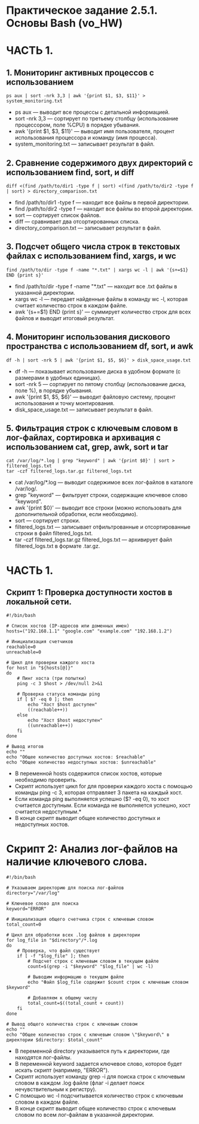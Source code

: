 # Практическое задание 2.5.1. Основы Bash (vo_HW)
# ЧАСТЬ 1.
## 1. Мониторинг активных процессов с использованием
```
ps aux | sort -nrk 3,3 | awk '{print $1, $3, $11}' > system_monitoring.txt
```
* ps aux — выводит все процессы с детальной информацией.
* sort -nrk 3,3 — сортирует по третьему столбцу (использование процессором, поле %CPU) в порядке убывания.
* awk '{print $1, $3, $11}' — выводит имя пользователя, процент использования процессора и команду (имя процесса).
* system_monitoring.txt — записывает результат в файл.

## 2. Сравнение содержимого двух директорий с использованием find, sort, и diff
```
diff <(find /path/to/dir1 -type f | sort) <(find /path/to/dir2 -type f | sort) > directory_comparison.txt
```
* find /path/to/dir1 -type f — находит все файлы в первой директории.
* find /path/to/dir2 -type f — находит все файлы во второй директории.
* sort — сортирует список файлов.
* diff — сравнивает два отсортированных списка.
* directory_comparison.txt — записывает результат в файл.

## 3. Подсчет общего числа строк в текстовых файлах с использованием find, xargs, и wc
```
find /path/to/dir -type f -name "*.txt" | xargs wc -l | awk '{s+=$1} END {print s}'
```
* find /path/to/dir -type f -name "*.txt" — находит все .txt файлы в указанной директории.
* xargs wc -l — передает найденные файлы в команду wc -l, которая считает количество строк в каждом файле.
* awk '{s+=$1} END {print s}' — суммирует количество строк для всех файлов и выводит итоговый результат.

## 4. Мониторинг использования дискового пространства с использованием df, sort, и awk
```
df -h | sort -nrk 5 | awk '{print $1, $5, $6}' > disk_space_usage.txt
```
* df -h — показывает использование диска в удобном формате (с размерами в удобных единицах).
* sort -nrk 5 — сортирует по пятому столбцу (использование диска, поле %), в порядке убывания.
* awk '{print $1, $5, $6}' — выводит файловую систему, процент использования и точку монтирования.
* disk_space_usage.txt — записывает результат в файл.

## 5. Фильтрация строк с ключевым словом в лог-файлах, сортировка и архивация с использованием cat, grep, awk, sort и tar
```
cat /var/log/*.log | grep "keyword" | awk '{print $0}' | sort > filtered_logs.txt
tar -czf filtered_logs.tar.gz filtered_logs.txt
```
* cat /var/log/*.log — выводит содержимое всех лог-файлов в каталоге /var/log/.
* grep "keyword" — фильтрует строки, содержащие ключевое слово "keyword".
* awk '{print $0}' — выводит все строки (можно использовать для дополнительной обработки, если необходимо).
* sort — сортирует строки.
* filtered_logs.txt — записывает отфильтрованные и отсортированные строки в файл filtered_logs.txt.
* tar -czf filtered_logs.tar.gz filtered_logs.txt — архивирует файл filtered_logs.txt в формате .tar.gz.

# ЧАСТЬ 1.
## Скрипт 1: Проверка доступности хостов в локальной сети.
```
#!/bin/bash

# Список хостов (IP-адресов или доменных имен)
hosts=("192.168.1.1" "google.com" "example.com" "192.168.1.2")

# Инициализация счетчиков
reachable=0
unreachable=0

# Цикл для проверки каждого хоста
for host in "${hosts[@]}"
do
    # Пинг хоста (три попытки)
    ping -c 3 $host > /dev/null 2>&1

    # Проверка статуса команды ping
    if [ $? -eq 0 ]; then
        echo "Хост $host доступен"
        ((reachable++))
    else
        echo "Хост $host недоступен"
        ((unreachable++))
    fi
done

# Вывод итогов
echo ""
echo "Общее количество доступных хостов: $reachable"
echo "Общее количество недоступных хостов: $unreachable"
```
* В переменной hosts содержится список хостов, которые необходимо проверить.
* Скрипт использует цикл for для проверки каждого хоста с помощью команды ping -c 3, которая отправляет 3 пакета на каждый хост.
* Если команда ping выполняется успешно ($? -eq 0), то хост считается доступным. Если команда не выполняется успешно, хост считается недоступным.*
* В конце скрипт выводит общее количество доступных и недоступных хостов.

# Скрипт 2: Анализ лог-файлов на наличие ключевого слова.
```
#!/bin/bash

# Указываем директорию для поиска лог-файлов
directory="/var/log"

# Ключевое слово для поиска
keyword="ERROR"

# Инициализация общего счетчика строк с ключевым словом
total_count=0

# Цикл для обработки всех .log файлов в директории
for log_file in "$directory"/*.log
do
    # Проверка, что файл существует
    if [ -f "$log_file" ]; then
        # Подсчет строк с ключевым словом в текущем файле
        count=$(grep -i "$keyword" "$log_file" | wc -l)

        # Выводим информацию о текущем файле
        echo "Файл $log_file содержит $count строк с ключевым словом $keyword"

        # Добавляем к общему числу
        total_count=$((total_count + count))
    fi
done

# Вывод общего количества строк с ключевым словом
echo ""
echo "Общее количество строк с ключевым словом \"$keyword\" в директории $directory: $total_count"

```
* В переменной directory указывается путь к директории, где находятся лог-файлы.
* В переменной keyword задается ключевое слово, которое будет искать скрипт (например, "ERROR").
* Скрипт использует команду grep -i для поиска строк с ключевым словом в каждом .log файле (флаг -i делает поиск нечувствительным к регистру).
* С помощью wc -l подсчитывается количество строк с ключевым словом в каждом файле.
* В конце скрипт выводит общее количество строк с ключевым словом по всем лог-файлам в указанной директории.
